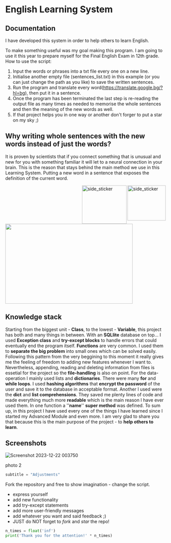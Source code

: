 # English Learning System

## Documentation
I have developed this system in order to help others to learn English. 

 To make something useful was my goal making this program. I am going to use it this year to prepare myself for the Final English Exam in 12th grade. How to use the script:
1. Input the words or phrases into a txt file every one on a new line.
2. Initialise another empty file (sentences_list.txt) in this example (or you can just change the path as you like) to save the written sentences.
3. Run the program and translate every word(https://translate.google.bg/?hl=bg), then put it in a sentence.
4. Once the program has been terminated the last step is re-reading the output file as many times as needed to memorise the whole sentences and then the meaning of the new words as well.
5. If that project helps you in one way or another don't forger to put a star on my sky ;)


## Why writing whole sentences with the new words instead of just the words?
It is proven by scientists that if you connect something that is unusual and new for you
with something familiar it will let to a neural connection in your brain. This is the
reason that stays behind the main method we use in this Learning System. Putting a new word
in a sentence that exposes the definition of the current word.

<img align="right" width=120px height=110px alt="side_sticker" src="https://media.giphy.com/media/TEnXkcsHrP4YedChhA/giphy.gif" />

<img align="right" width=140px height=120px alt="side_sticker" src="https://dana.org/app/uploads/2023/09/qa-what-happens-synapse.jpeg"/>

<image src="https://dana.org/app/uploads/2023/09/qa-what-happens-synapse.jpeg" width=400 height=250>


## Knowledge stack
 Starting from the biggest unit - **Class**, to the lowest - **Variable**, this project has both and many things in between.
With an **SQLlite** database on top... I used **Exception class** and **try-except blocks** to handle errors that could eventually
end the program itself. **Functions** are very common. I used them to **separate the big problem** into small ones which can be solved
easily. Following this pattern from the very beggining to this moment it really gives me the feeling of freedom to adding new features
whenever I want to. Nevertheless, appending, reading and deleting information from files is essetial for the project so the **file-handling**
is also on point. For the data-operation I mainly used lists and **dictionaries**. There were many **for** and **while loops**. I used **hashing algorithms**
that **encrypt the password** of the user and save it to the database in acceptable format. Another I used were the **dict** and **list comprehensions**. 
They saved me plenty lines of code and made everything much more **readable** which is the main reason I have ever used them. In one function
a ''__name__'' **super method** was defined.
 To sum up, in this project I have used every one of the things I have learned since I started my Advanced Module and even more.
I am very glad to share you that because this is the main purpose of the project - to **help others to learn**.

## Screenshots

![Screenshot 2023-12-22 003750](https://theirworld.org/wp-content/uploads/2017/01/Syria-schools-2.jpg)

photo 2


```python
subtitle = "Adjustments"
```
Fork the repository and free to show imagination - change the script.
* express yourself
* add new functionality
* add try-except statements
* add more user-friendly messages
* add whatever you want and said feedback ;)
* JUST do NOT forget to *fork* and *star* the repo!
```python 
n_times = float('inf')
print('Thank you for the attention!' * n_times)
```
